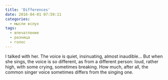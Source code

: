 ```yaml
---
title: 'Differences'
date: 2016-04-01 07:59:11
categories:
  - мысли вслух
tags:
  - впечатление
  - разница
  - голос
---
```


I talked with her. The voice is quiet, insinuating, almost inaudible… But when she sings, the voice
is so different, as from a different person: loud, rather high, with some crying, sometimes
breaking. How much, after all, the common singer voice sometimes differs from the singing one.
